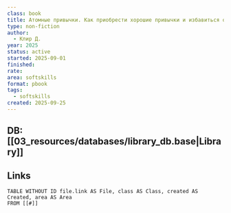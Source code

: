 ```yaml
---
class: book
title: Атомные привычки. Как приобрести хорошие привычки и избавиться от плохих
type: non-fiction
author:
  - Клир Д.
year: 2025
status: active
started: 2025-09-01
finished:
rate:
area: softskills
format: pbook
tags:
  - softskills
created: 2025-09-25
---
```

## DB: [[03_resources/databases/library_db.base|Library]]

## Links

```dataview
TABLE WITHOUT ID file.link AS File, class AS Class, created AS Created, area AS Area
FROM [[#]]
````